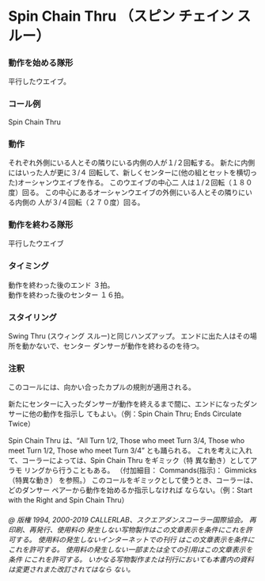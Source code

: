 

# Spin Chain Thru （スピン チェイン スルー）

### 動作を始める隊形

平行したウエイブ。

### コール例

Spin Chain Thru

### 動作

それぞれ外側にいる人とその隣りにいる内側の人が１/２回転する。
新たに内側にはいった人が更に３/４
回転して、新しくセンターに(他の組とセットを横切った)オーシャンウエイブを作る。
このウエイブの中心二
人は１/２回転（１８０度）回る。
この中心にあるオーシャンウエイブの外側にいる人とその隣りにいる内側の
人が３/４回転（２７０度）回る。

### 動作を終わる隊形

平行したウエイブ

### タイミング

動作を終わった後のエンド ３拍。  
動作を終わった後のセンター １６拍。
### スタイリング

Swing Thru (スウィング スルー)と同じハンズアップ。
エンドに出た人はその場所を動かないで、センター
ダンサーが動作を終わるのを待つ。

### 注釈

このコールには、向かい合ったカプルの規則が適用される。

新たにセンターに入ったダンサーが動作を終えるまで間に、エンドになったダンサーに他の動作を指示し
てもよい。（例：Spin Chain Thru; Ends Circulate Twice）

Spin Chain Thru は、“All Turn 1/2, Those who meet Turn 3/4,
Those who meet Turn 1/2, Those who
meet Turn 3/4” とも踊られる。
これを考えに入れて、コーラーによっては、Spin Chain Thru をギミック（特
異な動き）としてアラモ リングから行うこともある。
（付加細目： Commands(指示)： Gimmicks（特異な動き） を参照。）
このコールをギミックとして使うとき、コーラーは、どのダンサー ペアーから動作を始めるか指示しなければ
ならない。（例：Start with the Right and Spin Chain Thru）

###### @ 版権 1994, 2000-2019 CALLERLAB、スクエアダンスコーラー国際協会。 再印刷、再発行、使用料の 発生しない写物製作はこの文章表示を条件にこれを許可する。 使用料の発生しないインターネットでの刊行 はこの文章表示を条件にこれを許可する。 使用料の発生しない一部または全ての引用はこの文章表示を条件 にこれを許可する。 いかなる写物製作または刊行においても本書内の資料は変更されまた改訂されてはなら ない。


